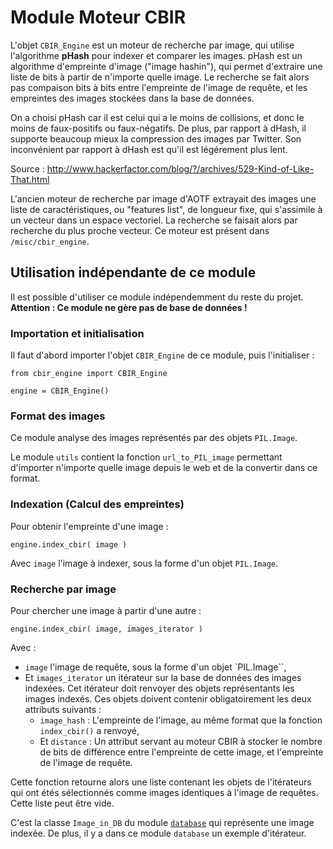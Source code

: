 # Module Moteur CBIR

L'objet `CBIR_Engine` est un moteur de recherche par image, qui utilise l'algorithme **pHash** pour indexer et comparer les images. pHash est un algorithme d'empreinte d'image ("image hashin"), qui permet d'extraire une liste de bits à partir de n'importe quelle image. Le recherche se fait alors pas compaison bits à bits entre l'empreinte de l'image de requête, et les empreintes des images stockées dans la base de données.

On a choisi pHash car il est celui qui a le moins de collisions, et donc le moins de faux-positifs ou faux-négatifs. De plus, par rapport à dHash, il supporte beaucoup mieux la compression des images par Twitter. Son inconvénient par rapport à dHash est qu'il est légérement plus lent.

Source : http://www.hackerfactor.com/blog/?/archives/529-Kind-of-Like-That.html

L'ancien moteur de recherche par image d'AOTF extrayait des images une liste de caractéristiques, ou "features list", de longueur fixe, qui s'assimile à un vecteur dans un espace vectoriel. La recherche se faisait alors par recherche du plus proche vecteur. Ce moteur est présent dans `/misc/cbir_engine`.


## Utilisation indépendante de ce module

Il est possible d'utiliser ce module indépendemment du reste du projet. **Attention : Ce module ne gère pas de base de données !**


### Importation et initialisation

Il faut d'abord importer l'objet `CBIR_Engine` de ce module, puis l'initialiser :
```
from cbir_engine import CBIR_Engine

engine = CBIR_Engine()
```

### Format des images

Ce module analyse des images représentés par des objets `PIL.Image`.

Le module `utils` contient la fonction `url_to_PIL_image` permettant d'importer n'importe quelle image depuis le web et de la convertir dans ce format.


### Indexation (Calcul des empreintes)

Pour obtenir l'empreinte d'une image :

```
engine.index_cbir( image )
```

Avec `image` l'image à indexer, sous la forme d'un objet `PIL.Image`.


### Recherche par image

Pour chercher une image à partir d'une autre :

```
engine.index_cbir( image, images_iterator )
```

Avec :
* `image` l'image de requête, sous la forme d'un objet `PIL.Image``,
* Et `images_iterator` un itérateur sur la base de données des images indexées. Cet itérateur doit renvoyer des objets représentants les images indexés. Ces objets doivent contenir obligatoirement les deux attributs suivants :
  - `image_hash` : L'empreinte de l'image, au même format que la fonction `index_cbir()` a renvoyé,
  - Et `distance` : Un attribut servant au moteur CBIR à stocker le nombre de bits de différence entre l'empreinte de cette image, et l'empreinte de l'image de requête.

Cette fonction retourne alors une liste contenant les objets de l'itérateurs qui ont étés sélectionnés comme images identiques à l'image de requêtes. Cette liste peut être vide.

C'est la classe `Image_in_DB` du module [`database`](../database) qui représente une image indexée. De plus, il y a dans ce module `database` un exemple d'itérateur.
